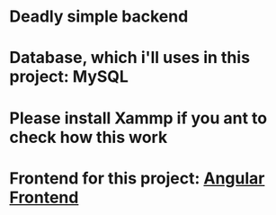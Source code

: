 # Deadly simple backend

# Database, which i'll uses in this project: MySQL

# Please install Xammp if you ant to check how this work 
# Frontend for this project: [Angular Frontend](https://github.com/0xc0000007b/tour-of-heroes-tutor)
